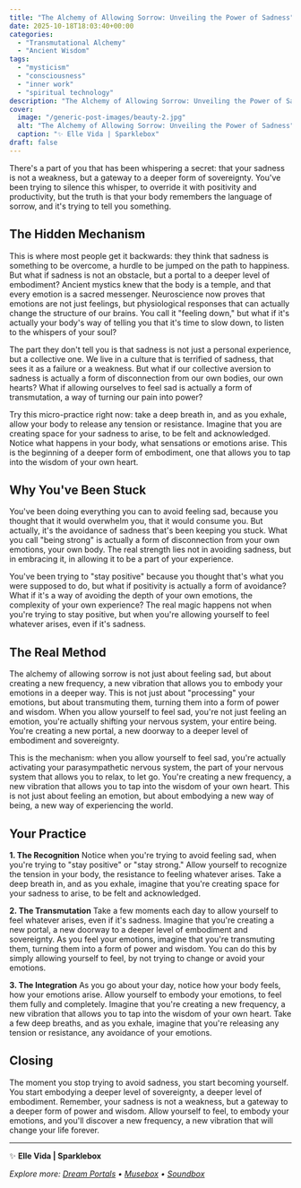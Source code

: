 ```yaml
---
title: "The Alchemy of Allowing Sorrow: Unveiling the Power of Sadness"
date: 2025-10-18T18:03:40+00:00
categories:
  - "Transmutational Alchemy"
  - "Ancient Wisdom"
tags:
  - "mysticism"
  - "consciousness"
  - "inner work"
  - "spiritual technology"
description: "The Alchemy of Allowing Sorrow: Unveiling the Power of Sadness"
cover:
  image: "/generic-post-images/beauty-2.jpg"
  alt: "The Alchemy of Allowing Sorrow: Unveiling the Power of Sadness"
  caption: "✨ Elle Vida | Sparklebox"
draft: false
---
```


There's a part of you that has been whispering a secret: that your sadness is not a weakness, but a gateway to a deeper form of sovereignty. You've been trying to silence this whisper, to override it with positivity and productivity, but the truth is that your body remembers the language of sorrow, and it's trying to tell you something.

## The Hidden Mechanism

This is where most people get it backwards: they think that sadness is something to be overcome, a hurdle to be jumped on the path to happiness. But what if sadness is not an obstacle, but a portal to a deeper level of embodiment? Ancient mystics knew that the body is a temple, and that every emotion is a sacred messenger. Neuroscience now proves that emotions are not just feelings, but physiological responses that can actually change the structure of our brains. You call it "feeling down," but what if it's actually your body's way of telling you that it's time to slow down, to listen to the whispers of your soul?

The part they don't tell you is that sadness is not just a personal experience, but a collective one. We live in a culture that is terrified of sadness, that sees it as a failure or a weakness. But what if our collective aversion to sadness is actually a form of disconnection from our own bodies, our own hearts? What if allowing ourselves to feel sad is actually a form of transmutation, a way of turning our pain into power?

Try this micro-practice right now: take a deep breath in, and as you exhale, allow your body to release any tension or resistance. Imagine that you are creating space for your sadness to arise, to be felt and acknowledged. Notice what happens in your body, what sensations or emotions arise. This is the beginning of a deeper form of embodiment, one that allows you to tap into the wisdom of your own heart.

## Why You've Been Stuck

You've been doing everything you can to avoid feeling sad, because you thought that it would overwhelm you, that it would consume you. But actually, it's the avoidance of sadness that's been keeping you stuck. What you call "being strong" is actually a form of disconnection from your own emotions, your own body. The real strength lies not in avoiding sadness, but in embracing it, in allowing it to be a part of your experience.

You've been trying to "stay positive" because you thought that's what you were supposed to do, but what if positivity is actually a form of avoidance? What if it's a way of avoiding the depth of your own emotions, the complexity of your own experience? The real magic happens not when you're trying to stay positive, but when you're allowing yourself to feel whatever arises, even if it's sadness.

## The Real Method

The alchemy of allowing sorrow is not just about feeling sad, but about creating a new frequency, a new vibration that allows you to embody your emotions in a deeper way. This is not just about "processing" your emotions, but about transmuting them, turning them into a form of power and wisdom. When you allow yourself to feel sad, you're not just feeling an emotion, you're actually shifting your nervous system, your entire being. You're creating a new portal, a new doorway to a deeper level of embodiment and sovereignty.

This is the mechanism: when you allow yourself to feel sad, you're actually activating your parasympathetic nervous system, the part of your nervous system that allows you to relax, to let go. You're creating a new frequency, a new vibration that allows you to tap into the wisdom of your own heart. This is not just about feeling an emotion, but about embodying a new way of being, a new way of experiencing the world.

## Your Practice

**1. The Recognition**
Notice when you're trying to avoid feeling sad, when you're trying to "stay positive" or "stay strong." Allow yourself to recognize the tension in your body, the resistance to feeling whatever arises. Take a deep breath in, and as you exhale, imagine that you're creating space for your sadness to arise, to be felt and acknowledged.

**2. The Transmutation**
Take a few moments each day to allow yourself to feel whatever arises, even if it's sadness. Imagine that you're creating a new portal, a new doorway to a deeper level of embodiment and sovereignty. As you feel your emotions, imagine that you're transmuting them, turning them into a form of power and wisdom. You can do this by simply allowing yourself to feel, by not trying to change or avoid your emotions.

**3. The Integration**
As you go about your day, notice how your body feels, how your emotions arise. Allow yourself to embody your emotions, to feel them fully and completely. Imagine that you're creating a new frequency, a new vibration that allows you to tap into the wisdom of your own heart. Take a few deep breaths, and as you exhale, imagine that you're releasing any tension or resistance, any avoidance of your emotions.

## Closing

The moment you stop trying to avoid sadness, you start becoming yourself. You start embodying a deeper level of sovereignty, a deeper level of embodiment. Remember, your sadness is not a weakness, but a gateway to a deeper form of power and wisdom. Allow yourself to feel, to embody your emotions, and you'll discover a new frequency, a new vibration that will change your life forever.

---

✨ **Elle Vida | Sparklebox**

*Explore more: [Dream Portals](/the-dreamtoolkit/) • [Musebox](/musebox-dreams/) • [Soundbox](/soundbox/)*
